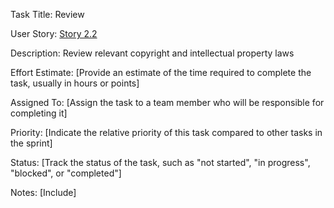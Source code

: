 Task Title: Review

User Story: [Story 2.2](documentation/theme_1/initiatives/Epics/Stories/Story_2.2.md)

Description: Review relevant copyright and intellectual property laws

Effort Estimate: [Provide an estimate of the time required to complete the task, usually in hours or points]

Assigned To: [Assign the task to a team member who will be responsible for completing it]

Priority: [Indicate the relative priority of this task compared to other tasks in the sprint]

Status: [Track the status of the task, such as "not started", "in progress", "blocked", or "completed"]

Notes: [Include]
